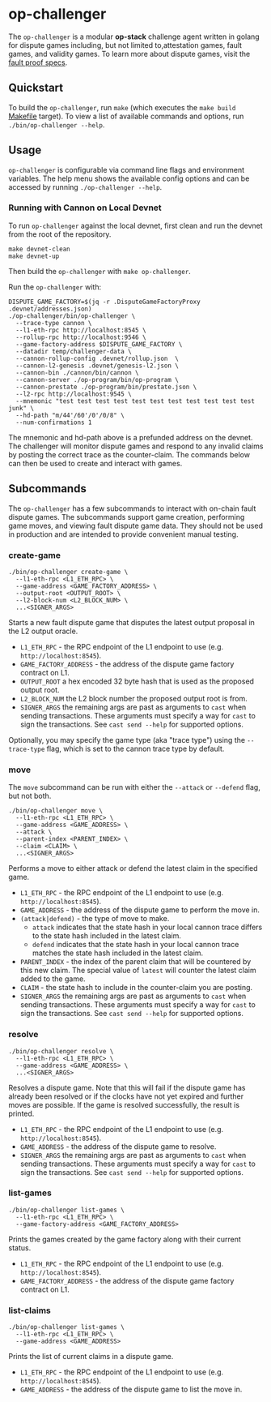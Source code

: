 # op-challenger

The `op-challenger` is a modular **op-stack** challenge agent written in
golang for dispute games including, but not limited to,attestation games,
fault games, and validity games. To learn more about dispute games, visit
the [fault proof specs][proof-specs].

[proof-specs]: https://specs.optimism.io/experimental/fault-proof/index.html

## Quickstart

To build the `op-challenger`, run `make` (which executes the `make build`
[Makefile](./Makefile) target). To view a list of available commands and
options, run `./bin/op-challenger --help`.

## Usage

`op-challenger` is configurable via command line flags and environment
variables. The help menu shows the available config options and can be
accessed by running `./op-challenger --help`.

### Running with Cannon on Local Devnet

To run `op-challenger` against the local devnet, first clean and run
the devnet from the root of the repository.
```shell
make devnet-clean
make devnet-up
```

Then build the `op-challenger` with `make op-challenger`.

Run the `op-challenger` with:
```shell
DISPUTE_GAME_FACTORY=$(jq -r .DisputeGameFactoryProxy .devnet/addresses.json)
./op-challenger/bin/op-challenger \
  --trace-type cannon \
  --l1-eth-rpc http://localhost:8545 \
  --rollup-rpc http://localhost:9546 \
  --game-factory-address $DISPUTE_GAME_FACTORY \
  --datadir temp/challenger-data \
  --cannon-rollup-config .devnet/rollup.json  \
  --cannon-l2-genesis .devnet/genesis-l2.json \
  --cannon-bin ./cannon/bin/cannon \
  --cannon-server ./op-program/bin/op-program \
  --cannon-prestate ./op-program/bin/prestate.json \
  --l2-rpc http://localhost:9545 \
  --mnemonic "test test test test test test test test test test test junk" \
  --hd-path "m/44'/60'/0'/0/8" \
  --num-confirmations 1
```

The mnemonic and hd-path above is a prefunded address on the devnet.
The challenger will monitor dispute games and respond to any invalid
claims by posting the correct trace as the counter-claim. The commands
below can then be used to create and interact with games.

## Subcommands

The `op-challenger` has a few subcommands to interact with on-chain
fault dispute games. The subcommands support game creation, performing
game moves, and viewing fault dispute game data. They should not be
used in production and are intended to provide convenient manual testing.

### create-game

```shell
./bin/op-challenger create-game \
  --l1-eth-rpc <L1_ETH_RPC> \
  --game-address <GAME_FACTORY_ADDRESS> \
  --output-root <OUTPUT_ROOT> \
  --l2-block-num <L2_BLOCK_NUM> \
  ...<SIGNER_ARGS>
```

Starts a new fault dispute game that disputes the latest output proposal
in the L2 output oracle.

* `L1_ETH_RPC` - the RPC endpoint of the L1 endpoint to use (e.g. `http://localhost:8545`).
* `GAME_FACTORY_ADDRESS` - the address of the dispute game factory contract on L1.
* `OUTPUT_ROOT` a hex encoded 32 byte hash that is used as the proposed output root.
* `L2_BLOCK_NUM` the L2 block number the proposed output root is from.
* `SIGNER_ARGS` the remaining args are past as arguments to `cast` when sending
  transactions. These arguments must specify a way for `cast` to sign the transactions.
  See `cast send --help` for supported options.

Optionally, you may specify the game type (aka "trace type") using the `--trace-type`
flag, which is set to the cannon trace type by default.

### move

The `move` subcommand can be run with either the `--attack` or `--defend` flag,
but not both.

```shell
./bin/op-challenger move \
  --l1-eth-rpc <L1_ETH_RPC> \
  --game-address <GAME_ADDRESS> \
  --attack \
  --parent-index <PARENT_INDEX> \
  --claim <CLAIM> \
  ...<SIGNER_ARGS>
```

Performs a move to either attack or defend the latest claim in the specified game.

* `L1_ETH_RPC` - the RPC endpoint of the L1 endpoint to use (e.g. `http://localhost:8545`).
* `GAME_ADDRESS` - the address of the dispute game to perform the move in.
* `(attack|defend)` - the type of move to make.
  * `attack` indicates that the state hash in your local cannon trace differs to the state
    hash included in the latest claim.
  * `defend` indicates that the state hash in your local cannon trace matches the state hash
    included in the latest claim.
* `PARENT_INDEX` - the index of the parent claim that will be countered by this new claim.
  The special value of `latest` will counter the latest claim added to the game.
* `CLAIM` - the state hash to include in the counter-claim you are posting.
* `SIGNER_ARGS` the remaining args are past as arguments to `cast` when sending transactions.
  These arguments must specify a way for `cast` to sign the transactions.
  See `cast send --help` for supported options.

### resolve

```shell
./bin/op-challenger resolve \
  --l1-eth-rpc <L1_ETH_RPC> \
  --game-address <GAME_ADDRESS> \
  ...<SIGNER_ARGS>
```

Resolves a dispute game. Note that this will fail if the dispute game has already
been resolved or if the clocks have not yet expired and further moves are possible.
If the game is resolved successfully, the result is printed.

* `L1_ETH_RPC` - the RPC endpoint of the L1 endpoint to use (e.g. `http://localhost:8545`).
* `GAME_ADDRESS` - the address of the dispute game to resolve.
* `SIGNER_ARGS` the remaining args are past as arguments to `cast` when sending transactions.
  These arguments must specify a way for `cast` to sign the transactions.
  See `cast send --help` for supported options.

### list-games

```shell
./bin/op-challenger list-games \
  --l1-eth-rpc <L1_ETH_RPC> \
  --game-factory-address <GAME_FACTORY_ADDRESS>
```

Prints the games created by the game factory along with their current status.

* `L1_ETH_RPC` - the RPC endpoint of the L1 endpoint to use (e.g. `http://localhost:8545`).
* `GAME_FACTORY_ADDRESS` - the address of the dispute game factory contract on L1.

### list-claims

```shell
./bin/op-challenger list-games \
  --l1-eth-rpc <L1_ETH_RPC> \
  --game-address <GAME_ADDRESS>
```

Prints the list of current claims in a dispute game.

* `L1_ETH_RPC` - the RPC endpoint of the L1 endpoint to use (e.g. `http://localhost:8545`).
* `GAME_ADDRESS` - the address of the dispute game to list the move in.
